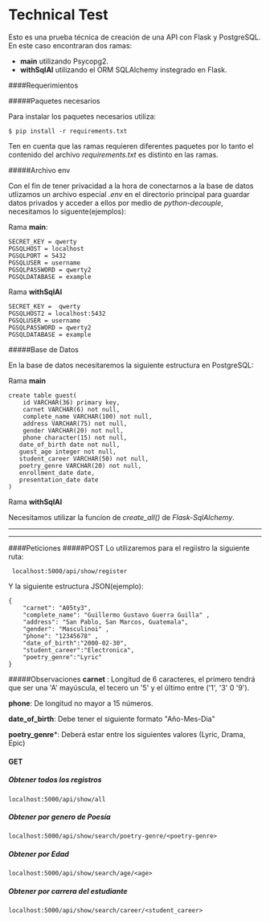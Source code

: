 # Technical Test
                

Esto es una prueba técnica de creación de una API con Flask y PostgreSQL. En este caso encontraran dos ramas:
-  **main** utilizando Psycopg2.
-  **withSqlAl** utilizando el ORM SQLAlchemy instegrado en Flask.

####Requerimientos

#####Paquetes necesarios

Para instalar los paquetes necesarios utiliza:

`$ pip install -r requirements.txt`

Ten en cuenta que las ramas requieren diferentes paquetes por lo tanto el contenido del archivo *requirements.txt*  es distinto en las ramas.

#####Archivo env


Con el fin de tener privacidad a la hora de conectarnos a la base de datos utlizamos un archivo especial *.env* en el directorio principal para guardar datos privados y acceder a ellos por medio de *python-decouple*, necesitamos lo siguente(ejemplos):

Rama **main**:

```
SECRET_KEY = qwerty
PGSQLHOST = localhost
PGSQLPORT = 5432
PGSQLUSER = username
PGSQLPASSWORD = qwerty2
PGSQLDATABASE = example

```
Rama **withSqlAl**
```
SECRET_KEY =  qwerty
PGSQLHOST2 = localhost:5432
PGSQLUSER = username
PGSQLPASSWORD = qwerty2
PGSQLDATABASE = example

```

#####Base de Datos

En la base de datos necesitaremos la siguiente estructura en PostgreSQL:

Rama **main**

    create table guest(
        id VARCHAR(36) primary key, 
        carnet VARCHAR(6) not null,
        complete_name VARCHAR(100) not null,
        address VARCHAR(75) not null,
        gender VARCHAR(20) not null,
        phone character(15) not null,
       date_of_birth date not null,
       guest_age integer not null, 
       student_career VARCHAR(50) not null, 
       poetry_genre VARCHAR(20) not null, 
       enrollment_date date, 
       presentation_date date
    )

Rama **withSqlAl**

Necesitamos utilizar la funcion de *create_all()* de *Flask-SqlAlchemy*.

------------


------------


####Peticiones
#####POST
Lo utilizaremos para el regiistro la siguiente ruta:

` localhost:5000/api/show/register`

Y la siguiente estructura JSON(ejemplo):
``` 
{ 
	"carnet": "A05ty3",
	"complete_name": "Guillermo Gustavo Guerra Guilla" ,
	"address": "San Pablo, San Marcos, Guatemala", 
	"gender": "Masculinoi" , 
	"phone": "12345678" ,
	"date_of_birth":"2000-02-30", 
	"student_career":"Electronica",
	"poetry_genre":"Lyric"
}
```
#####Observaciones
**carnet** : Longitud de 6 caracteres, el primero tendrá que ser una 'A' mayúscula, el tecero un '5' y el último entre ('1', '3' 0 '9').

**phone**: De longitud no mayor a 15 números.

**date_of_birth**: Debe tener el siguiente formato "Año-Mes-Dia"

**poetry_genre***: Deberá estar entre los siguientes valores  (Lyric, Drama, Epic)

#### GET
##### Obtener todos los registros
`localhost:5000/api/show/all`

##### Obtener por genero de Poesía
`localhost:5000/api/show/search/poetry-genre/<poetry-genre>`

##### Obtener por Edad
`localhost:5000/api/show/search/age/<age>`


##### Obtener por carrera del estudiante
`localhost:5000/api/show/search/career/<student_career>`
